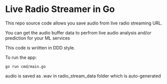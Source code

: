 # Live Radio Streamer in Go
 This repo source code allows you save audio from live radio streaming URL.

 You can get the audio buffer data to perfrom live audio analysis and/or prediction for your ML services

This code is wriitten in DDD style.

To run the app:

`go run cmd/main.go`

audio is saved as .wav in radio_stream_data folder which is auto-generated
